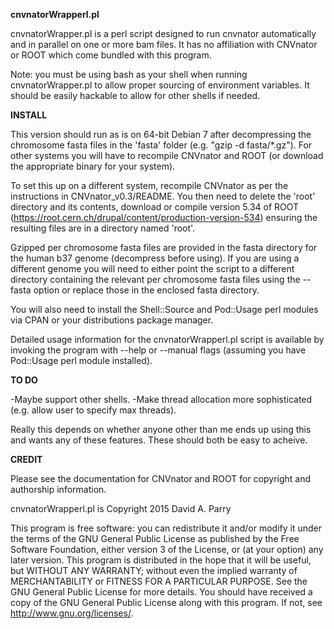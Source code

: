 __cnvnatorWrapperl.pl__

cnvnatorWrapper.pl is a perl script designed to run cnvnator automatically and in parallel on one or more bam files. It has no affiliation with CNVnator or ROOT which come bundled with this program.

Note: you must be using bash as your shell when running cnvnatorWrapper.pl to allow proper sourcing of environment variables. It should be easily hackable to allow for other shells if needed.

__INSTALL__

This version should run as is on 64-bit Debian 7 after decompressing the chromosome fasta files in the 'fasta' folder (e.g. "gzip -d fasta/\*.gz"). For other systems you will have to recompile CNVnator and ROOT (or download the appropriate binary for your system). 

To set this up on a different system, recompile CNVnator as per the instructions in CNVnator\_v0.3/README. You then need to delete the 'root' directory and its contents, download or compile version 5.34 of ROOT (https://root.cern.ch/drupal/content/production-version-534) ensuring the resulting files are in a directory named 'root'.

Gzipped per chromosome fasta files are provided in the fasta directory for the human b37 genome (decompress before using). If you are using a different genome you will need to either point the script to a different directory containing the relevant per chromosome fasta files using the --fasta option or replace those in the enclosed fasta directory.

You will also need to install the Shell::Source and Pod::Usage perl modules via CPAN or your distributions package manager. 

Detailed usage information for the cnvnatorWrapperl.pl script is available by invoking the program with --help or --manual flags (assuming you have Pod::Usage perl module installed).

__TO DO__

-Maybe support other shells. 
-Make thread allocation more sophisticated (e.g. allow user to specify max threads).

Really this depends on whether anyone other than me ends up using this and wants any of these features. These should both be easy to acheive.

__CREDIT__

Please see the documentation for CNVnator and ROOT for copyright and authorship information. 

cnvnatorWrapperl.pl is Copyright 2015  David A. Parry

This program is free software: you can redistribute it and/or modify it under the terms of the GNU General Public License as published by the Free Software Foundation, either version 3 of the License, or (at your option) any later version. This program is distributed in the hope that it will be useful, but WITHOUT ANY WARRANTY; without even the implied warranty of MERCHANTABILITY or FITNESS FOR A PARTICULAR PURPOSE. See the GNU General Public License for more details. You should have received a copy of the GNU General Public License along with this program. If not, see <http://www.gnu.org/licenses/>.


